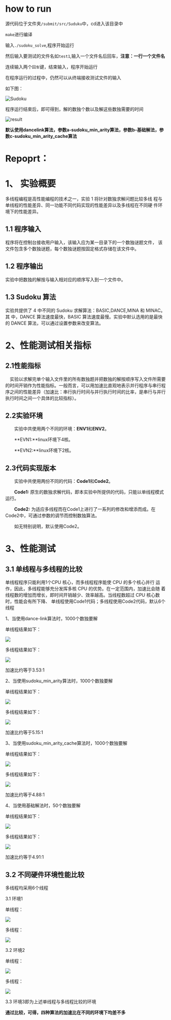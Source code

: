 # how to run

源代码位于文件夹`/submit/src/Suduku`中，cd进入该目录中

`make`进行编译

输入`./sudoku_solve`,程序开始运行

然后输入要测试的文件名如`test1`,输入一个文件名后回车，**注意：一行一个文件名**

连续输入两个`回车`键，结束输入，程序开始运行

在程序运行的过程中，仍然可以从终端接收测试文件的输入

如下图：

<img src="run.png" alt="Sudoku" title="run" style="zoom:100%;" />

程序运行结束后，即可得到，解的数独个数以及解这些数独需要的时间

<img src="result.png" title="result" >

**默认使用dancelink算法，参数a-sudoku_min_arity算法，参数b-基础解法，参数c-sudoku_min_arity_cache算法**


# Repoprt：

# 1、 实验概要 

多线程编程是高性能编程的技术之一，实验 1 将针对数独求解问题比较多线
程与单线程的性能差异、同一功能不同代码实现的性能差异以及多线程在不同硬 件环境下的性能差异。

## 1.1 程序输入 

程序将在控制台接收用户输入，该输入应为某一目录下的一个数独谜题文件，
该文件包含多个数独谜题，每个数独谜题按固定格式存储在该文件中。

## 1.2 程序输出 

实验中把数独的解按与输入相对应的顺序写入到一个文件中。

## 1.3 Sudoku 算法 

实验共提供了 4 中不同的 Sudoku 求解算法：BASIC,DANCE,MINA 和 MINAC。其
中，DANCE 算法速度最快，BASIC 算法速度最慢。实验中默认选用的是最快的 DANCE
算法，可以通过设置参数来改变算法。

# 2、性能测试相关指标

## 2.1性能指标

&emsp;实验以求解完单个输入文件里的所有数独题并把数独的解按顺序写入文件所需要的时间开销作为性能指标。一般而言，可以用加速比直观地表示并行程序与串行程序之间的性能差异（加速比：串行执行时间与并行执行时间的比率，是串行与并行执行时间之间一个具体的比较指标）。

## 2.2实验环境

&emsp;&emsp;实验中共使用两个不同的环境：**ENV1**和**ENV2**。

&emsp;&emsp;**EVN1:**linux环境下4核。

&emsp;&emsp;**EVN2:**linux环境下2核。

## 2.3代码实现版本

&emsp;&emsp;实验中共使用两份不同的代码：**Code1**和**Code2**。

&emsp;&emsp;**Code1:** 原生的数独求解代码，即本实验中所提供的代码，只能以单线程模式运行。

&emsp;&emsp;**Code2:** 为适应多线程而在Code1上进行了一系列的修改和增添而成。在Code2中，可通过参数的调节而控制数独算法。

&emsp;&emsp;如无特别说明，默认使用Code2。


# 3、性能测试

## 3.1 单线程与多线程的比较

单线程程序只能利用1个CPU 核心，而多线程程序能使 CPU 的多个核心并行
运作，因此，多线程能够充分发挥多核 CPU 的优势。在一定范围内，加速比会随
着线程数的增加而增长，即时间开销越少、效率越高。当线程数超过 CPU 核心数
时，性能会有所下降、
单线程使用Code1代码；多线程使用Code2代码，默认6个线程

1、当使用dance-link算法时，1000个数独要解

单线程结果如下：

<img src="dancelinksingle.png">

多线程结果如下：

<img src="dancelinkmuti.png">

加速比约等于3.53:1

2、当使用sudoku_min_arity算法时，1000个数独要解

单线程结果如下：

<img src="artys.png">

多线程结果如下：

<img src="artym.png">

加速比约等于5.15:1

3、当使用sudoku_min_arity_cache算法时，1000个数独要解

单线程结果如下：

<img src="cmuti.png">

多线程结果如下：

<img src="cache.png">

加速比约等于4.88:1

4、当使用基础解法时，50个数独要解

单线程结果如下：

<img src="basic.png">

多线程结果如下：

<img src="bmutil.png">

加速比约等于4.91:1

## 3.2 不同硬件环境性能比较

多线程均采用6个线程

3.1 环境1

单线程：

<img  src="./zsh/zsh_singel.png">

多线程：

<img src="./zsh/zsh_multi.png">



3.2 环境2

单线程：

<img src="./xbq/xbqsignel.png">

多线程：

<img src="./xbq/sbqmulti.png">



3.3 环境3即为上述单线程与多线程比较的环境



**通过比较，可得，四种算法的加速比在不同的环境下均差不多**


